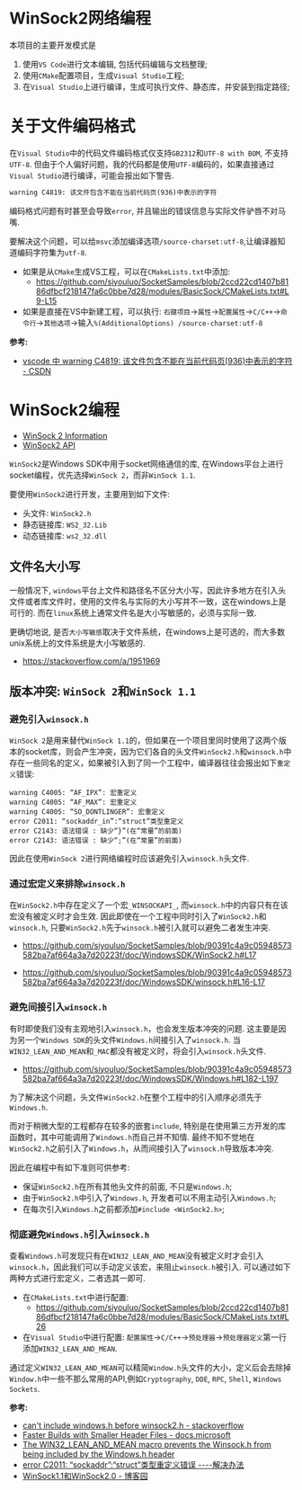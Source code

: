 # WinSock2网络编程
本项目的主要开发模式是  
1. 使用`VS Code`进行文本编辑, 包括代码编辑与文档整理;
2. 使用`CMake`配置项目，生成`Visual Studio`工程;
3. 在`Visual Studio`上进行编译，生成可执行文件、静态库，并安装到指定路径;

# 关于文件编码格式
在`Visual Studio`中的代码文件编码格式仅支持`GB2312`和`UTF-8 with BOM`, 不支持`UTF-8`. 
但由于个人偏好问题，我的代码都是使用`UTF-8`编码的，如果直接通过`Visual Studio`进行编译，可能会报出如下警告.  
```txt
warning C4819: 该文件包含不能在当前代码页(936)中表示的字符
```
编码格式问题有时甚至会导致`error`, 并且输出的错误信息与实际文件驴唇不对马嘴.

要解决这个问题，可以给`msvc`添加编译选项`/source-charset:utf-8`,让编译器知道编码字符集为`utf-8`.   
- 如果是从`CMake`生成VS工程，可以在`CMakeLists.txt`中添加:
    - https://github.com/siyouluo/SocketSamples/blob/2ccd22cd1407b8186dfbcf218147fa6c0bbe7d28/modules/BasicSock/CMakeLists.txt#L9-L15
- 如果是直接在VS中新建工程，可以执行: `右键项目`->`属性`->`配置属性`->`C/C++`->`命令行`->`其他选项`->输入`%(AdditionalOptions) /source-charset:utf-8`

**参考:**  
- [vscode 中 warning C4819: 该文件包含不能在当前代码页(936)中表示的字符 - CSDN](https://blog.csdn.net/qq_38026359/article/details/107188429)

# WinSock2编程

- [WinSock 2 Information](http://www.sockets.com/winsock2.htm)
- [WinSock2 API](https://docs.microsoft.com/en-us/windows/win32/api/winsock2/)

`WinSock2`是Windows SDK中用于socket网络通信的库, 在Windows平台上进行socket编程，优先选择`WinSock 2`，而非`WinSock 1.1`. 

要使用`WinSock2`进行开发，主要用到如下文件:    
- 头文件: `WinSock2.h`
- 静态链接库: `WS2_32.Lib`
- 动态链接库: `ws2_32.dll`  

## 文件名大小写 
一般情况下, `windows`平台上文件和路径名不区分大小写，因此许多地方在引入头文件或者库文件时，使用的文件名与实际的大小写并不一致，这在windows上是可行的. 
而在`linux`系统上通常文件名是大小写敏感的，必须与实际一致.

更确切地说, 是否`大小写敏感`取决于文件系统，在windows上是可选的，而大多数unix系统上的文件系统是大小写敏感的.   
- https://stackoverflow.com/a/1951969 

## 版本冲突: `WinSock 2`和`WinSock 1.1`
### 避免引入`winsock.h`
`WinSock 2`是用来替代`WinSock 1.1`的，但如果在一个项目里同时使用了这两个版本的socket库，则会产生冲突，因为它们各自的头文件`WinSock2.h`和`winsock.h`中存在一些同名的定义，如果被引入到了同一个工程中，编译器往往会报出如下`重定义`错误:  
```
warning C4005: “AF_IPX”: 宏重定义
warning C4005: “AF_MAX”: 宏重定义
warning C4005: “SO_DONTLINGER”: 宏重定义
error C2011: “sockaddr_in”:“struct”类型重定义
error C2143: 语法错误 : 缺少“}”(在“常量”的前面)
error C2143: 语法错误 : 缺少“;”(在“常量”的前面) 
```

因此在使用`WinSock 2`进行网络编程时应该避免引入`winsock.h`头文件.

### 通过宏定义来排除`winsock.h`
在`WinSock2.h`中存在定义了一个宏`_WINSOCKAPI_`, 而`winsock.h`中的内容只有在该宏没有被定义时才会生效. 
因此即使在一个工程中同时引入了`WinSock2.h`和`winsock.h`, 只要`WinSock2.h`先于`winsock.h`被引入就可以避免二者发生冲突.

- https://github.com/siyouluo/SocketSamples/blob/90391c4a9c05948573582ba7af664a3a7d20223f/doc/WindowsSDK/WinSock2.h#L17

- https://github.com/siyouluo/SocketSamples/blob/90391c4a9c05948573582ba7af664a3a7d20223f/doc/WindowsSDK/winsock.h#L16-L17

### 避免间接引入`winsock.h`
有时即使我们没有主观地引入`winsock.h`，也会发生版本冲突的问题. 
这主要是因为另一个`Windows SDK`的头文件`Windows.h`间接引入了`winsock.h`.
当`WIN32_LEAN_AND_MEAN`和`_MAC`都没有被定义时，将会引入`winsock.h`头文件. 

- https://github.com/siyouluo/SocketSamples/blob/90391c4a9c05948573582ba7af664a3a7d20223f/doc/WindowsSDK/Windows.h#L182-L197

为了解决这个问题，头文件`WinSock2.h`在整个工程中的引入顺序必须先于`Windows.h`.


而对于稍微大型的工程都存在较多的嵌套`include`, 特别是在使用第三方开发的库函数时，其中可能调用了`Windows.h`而自己并不知情. 最终不知不觉地在`WinSock2.h`之前引入了`Windows.h`，从而间接引入了`winsock.h`导致版本冲突. 

因此在编程中有如下准则可供参考: 
- 保证`WinSock2.h`在所有其他头文件的前面, 不只是`Windows.h`;
- 由于`WinSock2.h`中引入了`Windows.h`, 开发者可以不用主动引入`Windows.h`;
- 在每次引入`Windows.h`之前都添加`#include <WinSock2.h>`;

### 彻底避免`Windows.h`引入`winsock.h`
查看`Windows.h`可发现只有在`WIN32_LEAN_AND_MEAN`没有被定义时才会引入`winsock.h`，因此我们可以手动定义该宏，来阻止`winsock.h`被引入. 可以通过如下两种方式进行宏定义，二者选其一即可.  

- 在`CMakeLists.txt`中进行配置:  
    - https://github.com/siyouluo/SocketSamples/blob/2ccd22cd1407b8186dfbcf218147fa6c0bbe7d28/modules/BasicSock/CMakeLists.txt#L26
- 在`Visual Studio`中进行配置: `配置属性`->`C/C++`->`预处理器`->`预处理器定义`第一行添加`WIN32_LEAN_AND_MEAN`.

通过定义`WIN32_LEAN_AND_MEAN`可以精简`Window.h`头文件的大小，定义后会去除掉`Window.h`中一些不那么常用的API,例如`Cryptography`, `DDE`, `RPC`, `Shell`, `Windows Sockets`.  

**参考:**  
- [can't include windows.h before winsock2.h - stackoverflow](https://stackoverflow.com/questions/9153911/is-there-a-difference-between-winsock-h-and-winsock2-h/9168850#9168850)
- [Faster Builds with Smaller Header Files - docs.microsoft](https://docs.microsoft.com/en-us/windows/win32/winprog/using-the-windows-headers#faster-builds-with-smaller-header-files)
- [The WIN32_LEAN_AND_MEAN macro prevents the Winsock.h from being included by the Windows.h header](https://docs.microsoft.com/en-us/windows/win32/winsock/creating-a-basic-winsock-application)
- [error C2011: “sockaddr”:“struct”类型重定义错误 ----解决办法](https://blog.csdn.net/ccnu027cs/article/details/103593923?utm_medium=distribute.pc_relevant.none-task-blog-baidujs_baidulandingword-1&spm=1001.2101.3001.4242)
- [WinSock1.1和WinSock2.0 - 博客园](https://www.cnblogs.com/MakeView660/p/9237990.html)



